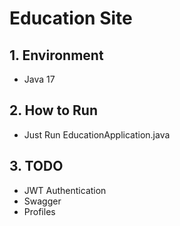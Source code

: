 # Education Site
## 1. Environment
- Java 17
## 2. How to Run
- Just Run EducationApplication.java
## 3. TODO
- JWT Authentication
- Swagger
- Profiles